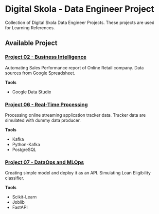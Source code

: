 # Digital Skola - Data Engineer Project

Collection of Digital Skola Data Engineer Projects.
These projects are used for Learning References.

## Available Project

### [Project 02 - Business Intelligence](./02-business-intelligence)

Automating Sales Performance report of Online Retail company. Data sources from Google Spreadsheet.

**Tools**
- Google Data Studio


### [Project 06 - Real-Time Processing](./06-real-time-processing)

Processing online streaming application tracker data. Tracker data are simulated with dummy data producer.

**Tools**
- Kafka
- Python-Kafka
- PostgreSQL

### [Project 07 - DataOps and MLOps](./07-dataops-and-mlops)

Creating simple model and deploy it as an API. Simulating Loan Eligibility classifier.

**Tools**
- Scikit-Learn
- Joblib
- FastAPI